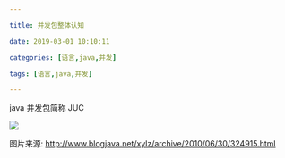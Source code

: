 ```yaml
---

title: 并发包整体认知

date: 2019-03-01 10:10:11

categories: [语言,java,并发]

tags: [语言,java,并发]

---
```


java 并发包简称 JUC

<!--more-->

![](/images/并发包整体认知/a51cc2ad.png)


图片来源: http://www.blogjava.net/xylz/archive/2010/06/30/324915.html